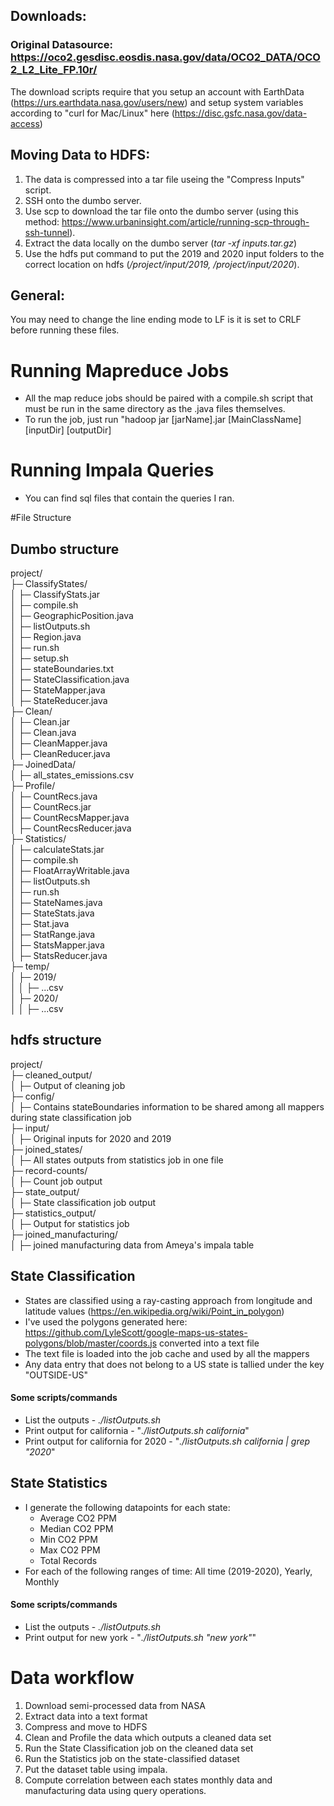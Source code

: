 ## Downloads:
### Original Datasource: https://oco2.gesdisc.eosdis.nasa.gov/data/OCO2_DATA/OCO2_L2_Lite_FP.10r/
The download scripts require that you setup an account with EarthData (https://urs.earthdata.nasa.gov/users/new) and setup system variables according to "curl for Mac/Linux" here (https://disc.gsfc.nasa.gov/data-access)

## Moving Data to HDFS:
1. The data is compressed into a tar file useing the "Compress Inputs" script.
2. SSH onto the dumbo server.
3. Use scp to download the tar file onto the dumbo server (using this method: https://www.urbaninsight.com/article/running-scp-through-ssh-tunnel).
4. Extract the data locally on the dumbo server (*tar -xf inputs.tar.gz*)
5. Use the hdfs put command to put the 2019 and 2020 input folders to the correct location on hdfs (*/project/input/2019, /project/input/2020*).

## General:
You may need to change the line ending mode to LF is it is set to CRLF before running these files.

# Running Mapreduce Jobs
* All the map reduce jobs should be paired with a compile.sh script that must be run in the same directory as the .java files themselves.
* To run the job, just run "hadoop jar [jarName].jar [MainClassName] [inputDir] [outputDir]

# Running Impala Queries
* You can find sql files that contain the queries I ran.

#File Structure
## Dumbo structure

project/  
├─ ClassifyStates/  
│  ├─ ClassifyStats.jar  
│  ├─ compile.sh  
│  ├─ GeographicPosition.java  
│  ├─ listOutputs.sh  
│  ├─ Region.java  
│  ├─ run.sh  
│  ├─ setup.sh  
│  ├─ stateBoundaries.txt  
│  ├─ StateClassification.java  
│  ├─ StateMapper.java  
│  ├─ StateReducer.java  
├─ Clean/  
│  ├─ Clean.jar  
│  ├─ Clean.java  
│  ├─ CleanMapper.java  
│  ├─ CleanReducer.java  
├─ JoinedData/  
│  ├─ all_states_emissions.csv  
├─ Profile/  
│  ├─ CountRecs.java  
│  ├─ CountRecs.jar  
│  ├─ CountRecsMapper.java  
│  ├─ CountRecsReducer.java  
├─ Statistics/  
│  ├─ calculateStats.jar  
│  ├─ compile.sh  
│  ├─ FloatArrayWritable.java  
│  ├─ listOutputs.sh  
│  ├─ run.sh  
│  ├─ StateNames.java  
│  ├─ StateStats.java  
│  ├─ Stat.java  
│  ├─ StatRange.java  
│  ├─ StatsMapper.java  
│  ├─ StatsReducer.java  
├─ temp/  
│  ├─ 2019/  
│  │  ├─ ...csv  
│  ├─ 2020/  
│  │  ├─ ...csv  

## hdfs structure
project/  
├─ cleaned_output/  
│  ├─ Output of cleaning job   
├─ config/  
│  ├─ Contains stateBoundaries information to be shared among all mappers during state classification job     
├─ input/   
│  ├─ Original inputs for 2020 and 2019   
├─ joined_states/  
│  ├─ All states outputs from statistics job in one file      
├─ record-counts/    
│  ├─ Count job output     
├─ state_output/  
│  ├─ State classification job output  
├─ statistics_output/  
│  ├─ Output for statistics job   
├─ joined_manufacturing/  
│  ├─ joined manufacturing data from Ameya's impala table

## State Classification
* States are classified using a ray-casting approach from longitude and latitude values (https://en.wikipedia.org/wiki/Point_in_polygon)
* I've used the polygons generated here: https://github.com/LyleScott/google-maps-us-states-polygons/blob/master/coords.js converted into a text file
* The text file is loaded into the job cache and used by all the mappers
* Any data entry that does not belong to a US state is tallied under the key "OUTSIDE-US"
#### Some scripts/commands
* List the outputs - *./listOutputs.sh*
* Print output for california - "*./listOutputs.sh california*"
* Print output for california for 2020 - "*./listOutputs.sh california | grep "2020*"


## State Statistics
* I generate the following datapoints for each state:
  * Average CO2 PPM
  * Median CO2 PPM
  * Min CO2 PPM
  * Max CO2 PPM
  * Total Records
* For each of the following ranges of time: All time (2019-2020), Yearly, Monthly
#### Some scripts/commands
* List the outputs - *./listOutputs.sh*
* Print output for new york - "*./listOutputs.sh "new york"*"

# Data workflow
1. Download semi-processed data from NASA
2. Extract data into a text format
3. Compress and move to HDFS
4. Clean and Profile the data which outputs a cleaned data set
5. Run the State Classification job on the cleaned data set
6. Run the Statistics job on the state-classified dataset
7. Put the dataset table using impala.
8. Compute correlation between each states monthly data and manufacturing data using query operations.

